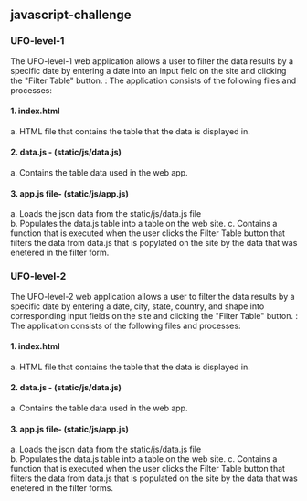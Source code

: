 ## javascript-challenge

### UFO-level-1

The UFO-level-1 web application allows a user to filter the data results by a specific date by entering a date into an input field on the site and clicking the "Filter Table" button.
:
The application consists of the following files and processes:

#### 1. index.html 
 a. HTML file that contains the table that the data is displayed in.

#### 2. data.js - (static/js/data.js)<br />
 a. Contains the table data used in the web app.<br />

#### 3. app.js file- (static/js/app.js)<br />
 a. Loads the json data from the static/js/data.js file<br />
 b. Populates the data.js table into a table on the web site.
 c. Contains a function that is executed when the user clicks the Filter Table button that filters the data from data.js that is popylated on the site by the data that was enetered in the filter form.<br />

### UFO-level-2

The UFO-level-2 web application allows a user to filter the data results by a specific date by entering a date, city, state, country, and shape into corresponding input fields on the site and clicking the "Filter Table" button.
:
The application consists of the following files and processes:

#### 1. index.html 
 a. HTML file that contains the table that the data is displayed in.

#### 2. data.js - (static/js/data.js)<br />
 a. Contains the table data used in the web app.<br />

#### 3. app.js file- (static/js/app.js)<br />
 a. Loads the json data from the static/js/data.js file<br />
 b. Populates the data.js table into a table on the web site.
 c. Contains a function that is executed when the user clicks the Filter Table button that filters the data from data.js that is populated on the site by the data that was enetered in the filter forms.<br />